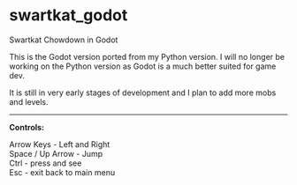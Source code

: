 # swartkat_godot
Swartkat Chowdown in Godot

This is the Godot version ported from my Python version. I will no longer be working on the Python version as Godot is a much better suited for game dev.

It is still in very early stages of development and I plan to add more mobs and levels.

___
<b>Controls:</b>

Arrow Keys - Left and Right </br>
Space / Up Arrow - Jump</br>
Ctrl - press and see</br>
Esc - exit back to main menu

